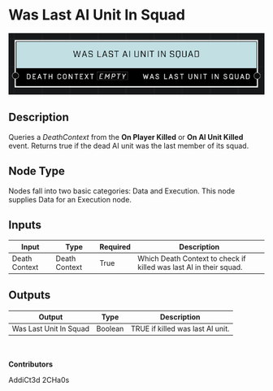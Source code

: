 # Was Last AI Unit In Squad
![alt text](../../../.gitbook/assets/was-last-ai-unit-in-squad.png)
## Description
Queries a *DeathContext* from the **On Player Killed** or **On AI Unit Killed** event. Returns true if the dead AI unit was the last member of its squad.

## Node Type
Nodes fall into two basic categories: Data and Execution. This node supplies Data for an Execution node.

## Inputs
| Input            | Type             | Required | Description												    |
|------------------|------------------|----------|--------------------------------------------------------------|
| Death Context | Death Context | True | Which Death Context to check if killed was last AI in their squad. |

## Outputs
| Output           | Type             | Description												     |
|------------------|------------------|--------------------------------------------------------------|
| Was Last Unit In Squad | Boolean | TRUE if killed was last AI unit. |

\
\
**Contributors**

AddiCt3d 2CHa0s


